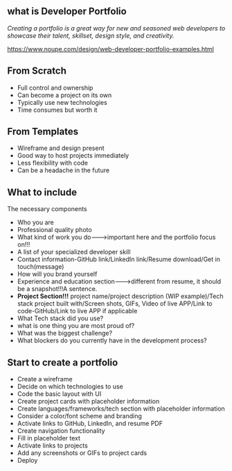 ## what is Developer Portfolio
*Creating a portfolio is a great way for new and seasoned web developers to showcase their talent, skillset, design style, and creativity.*

https://www.noupe.com/design/web-developer-portfolio-examples.html

## From Scratch
- Full control and ownership
- Can become a project on its own
- Typically use new technologies
- Time consumes but worth it

## From Templates
- Wireframe and design present
- Good way to host projects immediately
- Less flexibility with code
- Can be a headache in the future

## What to include
The necessary components
- Who you are
- Professional quality photo
- What kind of work you do--->important here and the portfolio focus on!!!
- A list of your specialized developer skill
- Contact information-GitHub link/LinkedIn link/Resume download/Get in touch(message)
- How will you brand yourself
- Experience and education section--->different from resume, it should be a snapshot!!!A sentence.
- **Project Section!!!** project name/project description (WIP example)/Tech stack project built with/Screen shots, GIFs, Video of live APP/Link to code-GitHub/Link to live APP if applicable
- What Tech stack did you use?
- what is one thing you are most proud of?
- What was the biggest challenge?
- What blockers do you currently have in the development process?

## Start to create a portfolio
- Create a wireframe
- Decide on which technologies to use
- Code the basic layout with UI
- Create project cards with placeholder information
- Create languages/frameworks/tech section with placeholder information
- Consider a color/font scheme and branding
- Activate links to GitHub, LinkedIn, and resume PDF
- Create navigation functionality
- Fill in placeholder text
- Activate links to projects
- Add any screenshots or GIFs to project cards
- Deploy


